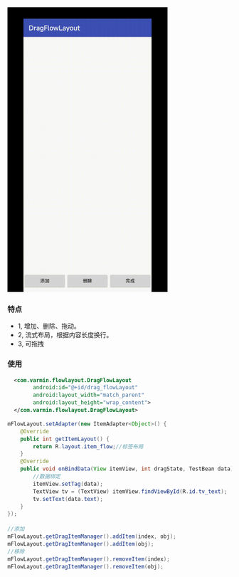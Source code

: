  <img src="/gif/dragflowlayout.gif" width="360px" height="640px"/>

### 特点
 - 1, 增加、删除、拖动。
 - 2, 流式布局，根据内容长度换行。
 - 3, 可拖拽

### 使用

```xml
  <com.varmin.flowlayout.DragFlowLayout
        android:id="@+id/drag_flowLayout"
        android:layout_width="match_parent"
        android:layout_height="wrap_content">
  </com.varmin.flowlayout.DragFlowLayout>
```

```java 
mFlowLayout.setAdapter(new ItemAdapter<Object>() {
    @Override
    public int getItemLayout() {
        return R.layout.item_flow;//标签布局
    }
    @Override
    public void onBindData(View itemView, int dragState, TestBean data) {
        //数据绑定
        itemView.setTag(data);
        TextView tv = (TextView) itemView.findViewById(R.id.tv_text);
        tv.setText(data.text);
    }
});

//添加      
mFlowLayout.getDragItemManager().addItem(index, obj);
mFlowLayout.getDragItemManager().addItem(obj);
//移除  
mFlowLayout.getDragItemManager().removeItem(index);
mFlowLayout.getDragItemManager().removeItem(obj);

```
